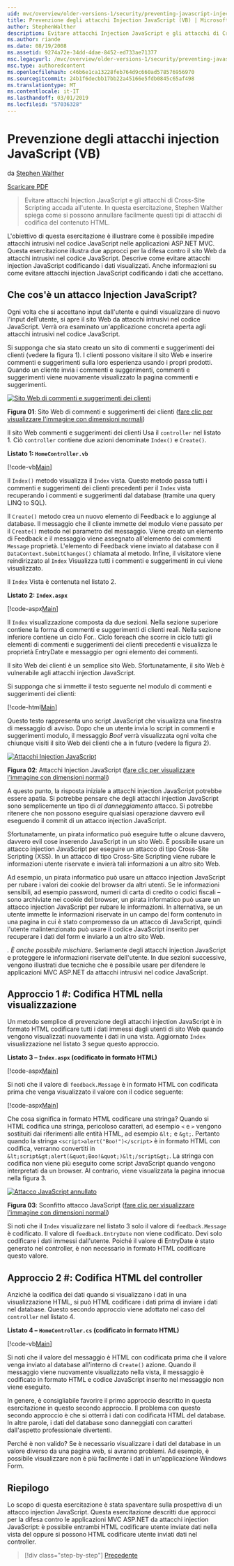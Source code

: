 ```yaml
---
uid: mvc/overview/older-versions-1/security/preventing-javascript-injection-attacks-vb
title: Prevenzione degli attacchi Injection JavaScript (VB) | Microsoft Docs
author: StephenWalther
description: Evitare attacchi Injection JavaScript e gli attacchi di Cross-Site Scripting accada all'utente. In questa esercitazione, Stephen Walther spiega come è possibile eseguire facilmente Germania...
ms.author: riande
ms.date: 08/19/2008
ms.assetid: 9274a72e-34dd-4dae-8452-ed733ae71377
msc.legacyurl: /mvc/overview/older-versions-1/security/preventing-javascript-injection-attacks-vb
msc.type: authoredcontent
ms.openlocfilehash: c46b6e1ca13228feb764d9c660ad578576956970
ms.sourcegitcommit: 24b1f6decbb17bb22a45166e5fdb0845c65af498
ms.translationtype: MT
ms.contentlocale: it-IT
ms.lasthandoff: 03/01/2019
ms.locfileid: "57036328"
---
```

<a name="preventing-javascript-injection-attacks-vb"></a>Prevenzione degli attacchi injection JavaScript (VB)
====================
da [Stephen Walther](https://github.com/StephenWalther)

[Scaricare PDF](http://download.microsoft.com/download/8/4/8/84843d8d-1575-426c-bcb5-9d0c42e51416/ASPNET_MVC_Tutorial_06_VB.pdf)

> Evitare attacchi Injection JavaScript e gli attacchi di Cross-Site Scripting accada all'utente. In questa esercitazione, Stephen Walther spiega come si possono annullare facilmente questi tipi di attacchi di codifica del contenuto HTML.


L'obiettivo di questa esercitazione è illustrare come è possibile impedire attacchi intrusivi nel codice JavaScript nelle applicazioni ASP.NET MVC. Questa esercitazione illustra due approcci per la difesa contro il sito Web da attacchi intrusivi nel codice JavaScript. Descrive come evitare attacchi injection JavaScript codificando i dati visualizzati. Anche informazioni su come evitare attacchi injection JavaScript codificando i dati che accettano.

## <a name="what-is-a-javascript-injection-attack"></a>Che cos'è un attacco Injection JavaScript?

Ogni volta che si accettano input dall'utente e quindi visualizzare di nuovo l'input dell'utente, si apre il sito Web da attacchi intrusivi nel codice JavaScript. Verrà ora esaminato un'applicazione concreta aperta agli attacchi intrusivi nel codice JavaScript.

Si supponga che sia stato creato un sito di commenti e suggerimenti dei clienti (vedere la figura 1). I clienti possono visitare il sito Web e inserire commenti e suggerimenti sulla loro esperienza usando i propri prodotti. Quando un cliente invia i commenti e suggerimenti, commenti e suggerimenti viene nuovamente visualizzato la pagina commenti e suggerimenti.


[![Sito Web di commenti e suggerimenti dei clienti](preventing-javascript-injection-attacks-vb/_static/image2.png)](preventing-javascript-injection-attacks-vb/_static/image1.png)

**Figura 01**: Sito Web di commenti e suggerimenti dei clienti ([fare clic per visualizzare l'immagine con dimensioni normali](preventing-javascript-injection-attacks-vb/_static/image3.png))


Il sito Web commenti e suggerimenti dei clienti Usa il `controller` nel listato 1. Ciò `controller` contiene due azioni denominate `Index()` e `Create()`.

**Listato 1: `HomeController.vb`**

[!code-vb[Main](preventing-javascript-injection-attacks-vb/samples/sample1.vb)]

Il `Index()` metodo visualizza il `Index` vista. Questo metodo passa tutti i commenti e suggerimenti dei clienti precedenti per il `Index` vista recuperando i commenti e suggerimenti dal database (tramite una query LINQ to SQL).

Il `Create()` metodo crea un nuovo elemento di Feedback e lo aggiunge al database. Il messaggio che il cliente immette del modulo viene passato per il `Create()` metodo nel parametro del messaggio. Viene creato un elemento di Feedback e il messaggio viene assegnato all'elemento dei commenti `Message` proprietà. L'elemento di Feedback viene inviato al database con il `DataContext.SubmitChanges()` chiamata al metodo. Infine, il visitatore viene reindirizzato al `Index` Visualizza tutti i commenti e suggerimenti in cui viene visualizzato.

Il `Index` Vista è contenuta nel listato 2.

**Listato 2: `Index.aspx`**

[!code-aspx[Main](preventing-javascript-injection-attacks-vb/samples/sample2.aspx)]

Il `Index` visualizzazione composta da due sezioni. Nella sezione superiore contiene la forma di commenti e suggerimenti di clienti reali. Nella sezione inferiore contiene un ciclo For.. Ciclo foreach che scorre in ciclo tutti gli elementi di commenti e suggerimenti dei clienti precedenti e visualizza le proprietà EntryDate e messaggio per ogni elemento dei commenti.

Il sito Web dei clienti è un semplice sito Web. Sfortunatamente, il sito Web è vulnerabile agli attacchi injection JavaScript.

Si supponga che si immette il testo seguente nel modulo di commenti e suggerimenti dei clienti:

[!code-html[Main](preventing-javascript-injection-attacks-vb/samples/sample3.html)]

Questo testo rappresenta uno script JavaScript che visualizza una finestra di messaggio di avviso. Dopo che un utente invia lo script in commenti e suggerimenti modulo, il messaggio <em>Boo!</em> verrà visualizzata ogni volta che chiunque visiti il sito Web dei clienti che a in futuro (vedere la figura 2).


[![Attacchi Injection JavaScript](preventing-javascript-injection-attacks-vb/_static/image5.png)](preventing-javascript-injection-attacks-vb/_static/image4.png)

**Figura 02**: Attacchi Injection JavaScript ([fare clic per visualizzare l'immagine con dimensioni normali](preventing-javascript-injection-attacks-vb/_static/image6.png))


A questo punto, la risposta iniziale a attacchi injection JavaScript potrebbe essere apatia. Si potrebbe pensare che degli attacchi injection JavaScript sono semplicemente un tipo di *al danneggiamento* attacco. Si potrebbe ritenere che non possono eseguire qualsiasi operazione davvero evil eseguendo il commit di un attacco injection JavaScript.

Sfortunatamente, un pirata informatico può eseguire tutte o alcune davvero, davvero evil cose inserendo JavaScript in un sito Web. È possibile usare un attacco injection JavaScript per eseguire un attacco di tipo Cross-Site Scripting (XSS). In un attacco di tipo Cross-Site Scripting viene rubare le informazioni utente riservate e invierà tali informazioni a un altro sito Web.

Ad esempio, un pirata informatico può usare un attacco injection JavaScript per rubare i valori dei cookie del browser da altri utenti. Se le informazioni sensibili, ad esempio password, numeri di carta di credito o codici fiscali – sono archiviate nei cookie del browser, un pirata informatico può usare un attacco injection JavaScript per rubare le informazioni. In alternativa, se un utente immette le informazioni riservate in un campo del form contenuto in una pagina in cui è stato compromesso da un attacco di JavaScript, quindi l'utente malintenzionato può usare il codice JavaScript inserito per recuperare i dati del form e inviarlo a un altro sito Web.

*. È anche possibile mischiare*. Seriamente degli attacchi injection JavaScript e proteggere le informazioni riservate dell'utente. In due sezioni successive, vengono illustrati due tecniche che è possibile usare per difendere le applicazioni MVC ASP.NET da attacchi intrusivi nel codice JavaScript.

## <a name="approach-1-html-encode-in-the-view"></a>Approccio 1 #: Codifica HTML nella visualizzazione

Un metodo semplice di prevenzione degli attacchi injection JavaScript è in formato HTML codificare tutti i dati immessi dagli utenti di sito Web quando vengono visualizzati nuovamente i dati in una vista. Aggiornato `Index` visualizzazione nel listato 3 segue questo approccio.

**Listato 3 – `Index.aspx` (codificato in formato HTML)**

[!code-aspx[Main](preventing-javascript-injection-attacks-vb/samples/sample4.aspx)]

Si noti che il valore di `feedback.Message` è in formato HTML con codificata prima che venga visualizzato il valore con il codice seguente:

[!code-aspx[Main](preventing-javascript-injection-attacks-vb/samples/sample5.aspx)]

Che cosa significa in formato HTML codificare una stringa? Quando si HTML codifica una stringa, pericoloso caratteri, ad esempio `<` e `>` vengono sostituiti dai riferimenti alle entità HTML, ad esempio `&lt;` e `&gt;`. Pertanto quando la stringa `<script>alert("Boo!")</script>` è in formato HTML con codifica, verranno convertiti in `&lt;script&gt;alert(&quot;Boo!&quot;)&lt;/script&gt;`. La stringa con codifica non viene più eseguito come script JavaScript quando vengono interpretati da un browser. Al contrario, viene visualizzata la pagina innocua nella figura 3.


[![Attacco JavaScript annullato](preventing-javascript-injection-attacks-vb/_static/image8.png)](preventing-javascript-injection-attacks-vb/_static/image7.png)

**Figura 03**: Sconfitto attacco JavaScript ([fare clic per visualizzare l'immagine con dimensioni normali](preventing-javascript-injection-attacks-vb/_static/image9.png))


Si noti che il `Index` visualizzare nel listato 3 solo il valore di `feedback.Message` è codificato. Il valore di `feedback.EntryDate` non viene codificato. Devi solo codificare i dati immessi dall'utente. Poiché il valore di EntryDate è stato generato nel controller, è non necessario in formato HTML codificare questo valore.

## <a name="approach-2-html-encode-in-the-controller"></a>Approccio 2 #: Codifica HTML del controller

Anziché la codifica dei dati quando si visualizzano i dati in una visualizzazione HTML, si può HTML codificare i dati prima di inviare i dati nel database. Questo secondo approccio viene adottato nel caso del `controller` nel listato 4.

**Listato 4 – `HomeController.cs` (codificato in formato HTML)**

[!code-vb[Main](preventing-javascript-injection-attacks-vb/samples/sample6.vb)]

Si noti che il valore del messaggio è HTML con codificata prima che il valore venga inviato al database all'interno di `Create()` azione. Quando il messaggio viene nuovamente visualizzato nella vista, il messaggio è codificato in formato HTML e codice JavaScript inserito nel messaggio non viene eseguito.

In genere, è consigliabile favorire il primo approccio descritto in questa esercitazione in questo secondo approccio. Il problema con questo secondo approccio è che si otterrà i dati con codificata HTML del database. In altre parole, i dati del database sono danneggiati con caratteri dall'aspetto professionale divertenti.

Perché è non valido? Se è necessario visualizzare i dati del database in un valore diverso da una pagina web, si avranno problemi. Ad esempio, è possibile visualizzare non è più facilmente i dati in un'applicazione Windows Form.

## <a name="summary"></a>Riepilogo

Lo scopo di questa esercitazione è stata spaventare sulla prospettiva di un attacco injection JavaScript. Questa esercitazione descritti due approcci per la difesa contro le applicazioni MVC ASP.NET da attacchi injection JavaScript: è possibile entrambi HTML codificare utente inviate dati nella vista del oppure si possono HTML codificare utente inviati dati nel controller.

> [!div class="step-by-step"]
> [Precedente](authenticating-users-with-windows-authentication-vb.md)
